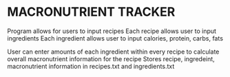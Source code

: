 # MACRONUTRIENT TRACKER

Program allows for users to input recipes
Each recipe allows user to input ingredients
Each ingredient allows user to input calories, protein, carbs, fats

User can enter amounts of each ingredient within every recipe to calculate overall macronutrient information for the recipe
Stores recipe, ingredeint, macronutrient information in recipes.txt and ingredients.txt
